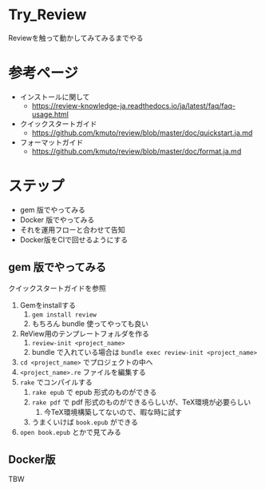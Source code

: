 # Try_Review
Reviewを触って動かしてみてみるまでやる

# 参考ページ

* インストールに関して
    * https://review-knowledge-ja.readthedocs.io/ja/latest/faq/faq-usage.html
* クイックスタートガイド
    * https://github.com/kmuto/review/blob/master/doc/quickstart.ja.md
* フォーマットガイド
    * https://github.com/kmuto/review/blob/master/doc/format.ja.md

# ステップ

* gem 版でやってみる
* Docker 版でやってみる
* それを運用フローと合わせて告知
* Docker版をCIで回せるようにする

## gem 版でやってみる

クイックスタートガイドを参照

1. Gemをinstallする
    1. `gem install review`
    1. もちろん bundle 使ってやっても良い
1. ReView用のテンプレートフォルダを作る
    1. `review-init <project_name>`
    1. bundle で入れている場合は `bundle exec review-init <project_name>`
1. `cd <project_name>` でプロジェクトの中へ
1. `<project_name>.re` ファイルを編集する
1. `rake` でコンパイルする
    1. `rake epub` で epub 形式のものができる
    1. `rake pdf` で pdf 形式のものができるらしいが、TeX環境が必要らしい
        1. 今TeX環境構築してないので、暇な時に試す
    1. うまくいけば `book.epub` ができる
1. `open book.epub` とかで見てみる

## Docker版

TBW
